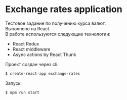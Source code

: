 # Exchange rates application

Тестовое задание по получению курса валют. <br>
Выполнено на React. <br>
В работе используются следующие технологии:
  
  - React Redux
  - React middleware
  - Async actions by React Thunk
  
Проект создан через cli:

```sh
$ create-react-app exchange-rates
```

Запуск:

```sh
$ npm run start
```